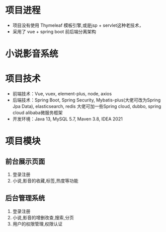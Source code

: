 # 项目进程
- 项目没有使用 Thymeleaf 模板引擎,或是jsp + servlet这种老技术，
- 采用了 vue + spring boot 前后端分离架构

# 小说影音系统
# **项目技术**

- 前端技术：Vue, vuex, element-plus, node, axios
- 后端技术：Spring Boot, Spring Security, Mybatis-plus(大佬可改为Spring Jpa Data), elasticsearch, redis 大佬可加一些Spring cloud, dubbo, spring cloud alibaba微服务框架
- 开发环境：Java 13, MySQL 5.7, Maven 3.8, IDEA 2021

# **项目模块**

## 前台展示页面

1. 登录注册
2. 小说,影音的收藏,标签,热度等功能

## 后台管理系统
1. 登录注册
3. 小说,影音的增删改查,搜索,分页
4. 用户的权限管理,权限认证

